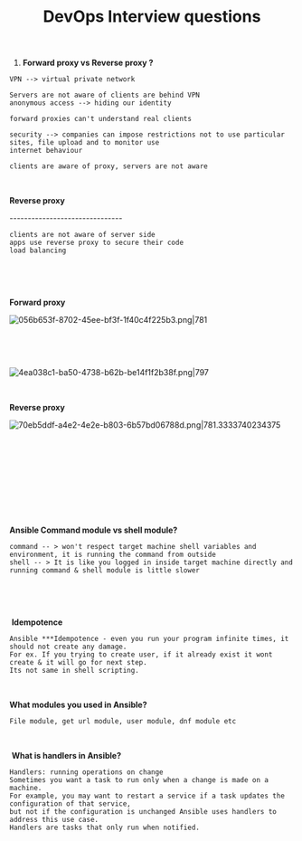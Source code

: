 ﻿---
title: DevOps Interview questions
uuid: 534d208e-09f7-11ef-b967-5658f55e0c13
version: 62
created: '2024-05-04T14:48:53+05:30'
tags:
  - devops
  - devops-interview-questions
---

1. **Forward proxy vs Reverse proxy ?**


  ```
  VPN --> virtual private network
   
  Servers are not aware of clients are behind VPN
  anonymous access --> hiding our identity
   
  forward proxies can't understand real clients
   
  security --> companies can impose restrictions not to use particular sites, file upload and to monitor use 
  internet behaviour
   
  clients are aware of proxy, servers are not aware
  ```

 

**Reverse proxy**

\-------------------------------

```
clients are not aware of server side
apps use reverse proxy to secure their code
load balancing
```

 

 

**Forward proxy**

![056b653f-8702-45ee-bf3f-1f40c4f225b3.png|781](https://images.amplenote.com/534d208e-09f7-11ef-b967-5658f55e0c13/056b653f-8702-45ee-bf3f-1f40c4f225b3.png)

 

 

![4ea038c1-ba50-4738-b62b-be14f1f2b38f.png|797](https://images.amplenote.com/534d208e-09f7-11ef-b967-5658f55e0c13/4ea038c1-ba50-4738-b62b-be14f1f2b38f.png)

 

**Reverse proxy**

![70eb5ddf-a4e2-4e2e-b803-6b57bd06788d.png|781.3333740234375](https://images.amplenote.com/534d208e-09f7-11ef-b967-5658f55e0c13/70eb5ddf-a4e2-4e2e-b803-6b57bd06788d.png)

 

 

 

 

 

**Ansible Command module vs shell module?**

```
command -- > won't respect target machine shell variables and environment, it is running the command from outside
shell -- > It is like you logged in inside target machine directly and running command & shell module is little slower
```

 

 

 **Idempotence**

```
Ansible ***Idempotence - even you run your program infinite times, it should not create any damage.
For ex. If you trying to create user, if it already exist it wont create & it will go for next step. 
Its not same in shell scripting.
```

 

**What modules you used in Ansible?**

```
File module, get url module, user module, dnf module etc
```

 

 **What is handlers in Ansible?**

```
Handlers: running operations on change
Sometimes you want a task to run only when a change is made on a machine. 
For example, you may want to restart a service if a task updates the configuration of that service, 
but not if the configuration is unchanged Ansible uses handlers to address this use case. 
Handlers are tasks that only run when notified.
```